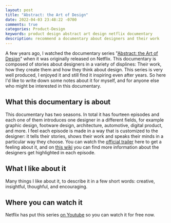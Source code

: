 ```yaml
---
layout: post
title: "Abstract: the Art of Design"
date: 2022-04-03 23:48:22 -0700
comments: true
categories: Product-Design
keywords: product design abstract art design netflix documentary
description: recommend a documentary about designers and their work 
---
```

A few years ago, I watched the documentary series "[Abstract: the Art of Design](https://www.netflix.com/title/80057883)" when it was originally released on Netflix. This documentary is composed of stories about designers in a variety of displines: Their work, how they create them and how they think about design. This series is very well produced, I enjoyed it and still find it inspiring even after years. So here I'd like to write down some notes about it for myself, and for anyone else who might be interested in this documentary.

## What this documentary is about
This documentary has two seasons. In total it has fourteen episodes and each one of them introduces one designer in a different fields, for example graphic design, footware design, architecture, automotive, digital product, and more. I feel each episode is made in a way that is customized to the designer: it tells their stories, shows their work and speaks their minds in a particular way they choose. You can watch the [official trailer](https://www.youtube.com/watch?v=DYaq2sWTWAA) here to get a feeling about it, and on [this wiki](https://en.wikipedia.org/wiki/Abstract:_The_Art_of_Design) you can find more information about the designers get highlighted in each episode.

## What I like about it
Many things I like about it, to describe it in a few short words: creative, insightful, thoughful, and encouraging.

## Where you can watch it
Netflix has put this series [on Youtube](https://www.youtube.com/watch?v=q_k8fVNzbGU&list=PLuctemCzX-m4svPpBctWUp0oG__Lhglq9) so you can watch it for free now.
